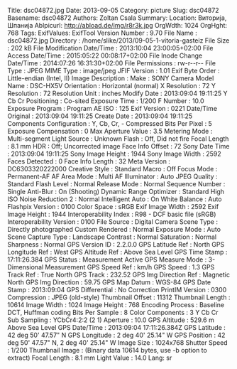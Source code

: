 Title: dsc04872.jpg
Date: 2013-09-05
Category: picture
Slug: dsc04872
Basename: dsc04872
Authors: Zoltan Csala
Summary:
Location: Виторија, Шпанија
Ablpicurl: http://abload.de/img/r8r3k.jpg
OrgWdth: 1024
OrgHght: 768
Tags:
ExifValues: ExifTool Version Number : 9.70
            File Name : dsc04872.jpg
            Directory : /home/slike/2013/09-05-1-vitoria-gasteiz
            File Size : 202 kB
            File Modification Date/Time : 2013:10:04 23:00:05+02:00
            File Access Date/Time : 2015:05:22 00:08:17+02:00
            File Inode Change Date/Time : 2014:07:26 16:31:30+02:00
            File Permissions : rw-r--r--
            File Type : JPEG
            MIME Type : image/jpeg
            JFIF Version : 1.01
            Exif Byte Order : Little-endian (Intel, II)
            Image Description :
            Make : SONY
            Camera Model Name : DSC-HX5V
            Orientation : Horizontal (normal)
            X Resolution : 72
            Y Resolution : 72
            Resolution Unit : inches
            Modify Date : 2013:09:04 19:11:25
            Y Cb Cr Positioning : Co-sited
            Exposure Time : 1/200
            F Number : 10.0
            Exposure Program : Program AE
            ISO : 125
            Exif Version : 0221
            Date/Time Original : 2013:09:04 19:11:25
            Create Date : 2013:09:04 19:11:25
            Components Configuration : Y, Cb, Cr, -
            Compressed Bits Per Pixel : 5
            Exposure Compensation : 0
            Max Aperture Value : 3.5
            Metering Mode : Multi-segment
            Light Source : Unknown
            Flash : Off, Did not fire
            Focal Length : 8.1 mm
            HDR : Off; Uncorrected image
            Face Info Offset : 72
            Sony Date Time : 2013:09:04 19:11:25
            Sony Image Height : 1944
            Sony Image Width : 2592
            Faces Detected : 0
            Face Info Length : 32
            Meta Version : DC6303320222000
            Creative Style : Standard
            Macro : Off
            Focus Mode : Permanent-AF
            AF Area Mode : Multi
            AF Illuminator : Auto
            JPEG Quality : Standard
            Flash Level : Normal
            Release Mode : Normal
            Sequence Number : Single
            Anti-Blur : On (Shooting)
            Dynamic Range Optimizer : Standard
            High ISO Noise Reduction 2 : Normal
            Intelligent Auto : On
            White Balance : Auto
            Flashpix Version : 0100
            Color Space : sRGB
            Exif Image Width : 2592
            Exif Image Height : 1944
            Interoperability Index : R98 - DCF basic file (sRGB)
            Interoperability Version : 0100
            File Source : Digital Camera
            Scene Type : Directly photographed
            Custom Rendered : Normal
            Exposure Mode : Auto
            Scene Capture Type : Landscape
            Contrast : Normal
            Saturation : Normal
            Sharpness : Normal
            GPS Version ID : 2.2.0.0
            GPS Latitude Ref : North
            GPS Longitude Ref : West
            GPS Altitude Ref : Above Sea Level
            GPS Time Stamp : 17:11:26.384
            GPS Status : Measurement Active
            GPS Measure Mode : 3-Dimensional Measurement
            GPS Speed Ref : km/h
            GPS Speed : 1.3
            GPS Track Ref : True North
            GPS Track : 232.52
            GPS Img Direction Ref : Magnetic North
            GPS Img Direction : 59.75
            GPS Map Datum : WGS-84
            GPS Date Stamp : 2013:09:04
            GPS Differential : No Correction
            PrintIM Version : 0300
            Compression : JPEG (old-style)
            Thumbnail Offset : 11312
            Thumbnail Length : 10614
            Image Width : 1024
            Image Height : 768
            Encoding Process : Baseline DCT, Huffman coding
            Bits Per Sample : 8
            Color Components : 3
            Y Cb Cr Sub Sampling : YCbCr4:2:2 (2 1)
            Aperture : 10.0
            GPS Altitude : 529.6 m Above Sea Level
            GPS Date/Time : 2013:09:04 17:11:26.384Z
            GPS Latitude : 42 deg 50' 47.57" N
            GPS Longitude : 2 deg 40' 25.14" W
            GPS Position : 42 deg 50' 47.57" N, 2 deg 40' 25.14" W
            Image Size : 1024x768
            Shutter Speed : 1/200
            Thumbnail Image : (Binary data 10614 bytes, use -b option to extract)
            Focal Length : 8.1 mm
            Light Value : 14.0
Lang: sr

